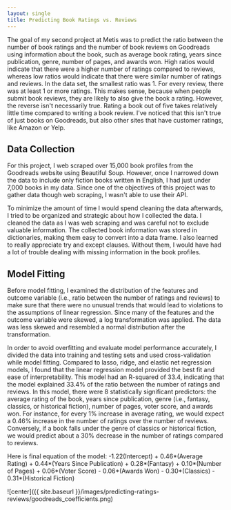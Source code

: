 ```yaml
---
layout: single
title: Predicting Book Ratings vs. Reviews
---
```


The goal of my second project at Metis was to predict the ratio between the number of book ratings and the number of book reviews on Goodreads using information about the book, such as average book rating, years since publication, genre, number of pages, and awards won. High ratios would indicate that there were a higher number of ratings compared to reviews, whereas low ratios would indicate that there were similar number of ratings and reviews. In the data set, the smallest ratio was 1. For every review, there was at least 1 or more ratings. This makes sense, because when people submit book reviews, they are likely to also give the book a rating. However, the reverse isn't necessarily true. Rating a book out of five takes relatively little time compared to writing a book review.  I've noticed that this isn't true of just books on Goodreads, but also other sites that have customer ratings, like Amazon or Yelp.

## Data Collection  
For this project, I web scraped over 15,000 book profiles from the Goodreads website using Beautiful Soup. However, once I narrowed down the data to include only fiction books written in English, I had just under 7,000 books in my data. Since one of the objectives of this project was to gather data though web scraping, I wasn't able to use their API.

To minimize the amount of time I would spend cleaning the data afterwards, I tried to be organized and strategic about how I collected the data. I cleaned the data as I was web scraping and was careful not to exclude valuable information. The collected book information was stored in dictionaries, making them easy to convert into a data frame. I also learned to really appreciate try and except clauses. Without them, I would have had a lot of trouble  dealing with missing information in the book profiles.

## Model Fitting
Before model fitting, I examined the distribution of the features and outcome variable (i.e., ratio between the number of ratings and reviews) to make sure that there were no unusual trends that would lead to violations to the assumptions of linear regression. Since many of the features and the outcome variable were skewed, a log transformation was applied. The data was less skewed and resembled a normal distribution after the transformation.

In order to avoid overfitting and evaluate model performance accurately, I divided the data into training and testing sets and used cross-validation while model fitting. Compared to lasso, ridge, and elastic net regression models, I found that the linear regression model provided the best fit and ease of interpretability. This model had an R-squared of 33.4, indicating that the model explained 33.4% of the ratio between the number of ratings and reviews. In this model, there were 8 statistically significant predictors: the average rating of the book, years since publication, genre (i.e., fantasy, classics, or historical fiction), number of pages, voter score, and awards won. For instance, for every 1% increase in average rating, we would expect a 0.46% increase in the number of ratings over the number of reviews. Conversely, if a book falls under the genre of classics or historical fiction, we would predict about a 30% decrease in the number of ratings compared to reviews.

Here is final equation of the model:
-1.22(Intercept) + 0.46*(Average Rating) + 0.44*(Years Since Publication) + 0.28*(Fantasy) + 0.10*(Number of Pages) + 0.06*(Voter Score) - 0.06*(Awards Won) - 0.30*(Classics) - 0.31*(Historical Fiction)

![center]({{ site.baseurl }}/images/predicting-ratings-reviews/goodreads_coefficients.png)
